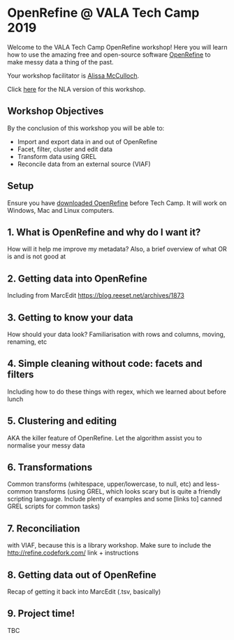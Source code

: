 # OpenRefine @ VALA Tech Camp 2019
Welcome to the VALA Tech Camp OpenRefine workshop! Here you will learn how to use the amazing free and open-source software [OpenRefine](http://openrefine.org/) to make messy data a thing of the past. 

Your workshop facilitator is [Alissa McCulloch](https://twitter.com/lissertations).

Click [here](/div1.md) for the NLA version of this workshop.

## Workshop Objectives
By the conclusion of this workshop you will be able to:

* Import and export data in and out of OpenRefine
* Facet, filter, cluster and edit data
* Transform data using GREL
* Reconcile data from an external source (VIAF)

## Setup
Ensure you have [downloaded OpenRefine](http://openrefine.org/download) before Tech Camp. It will work on Windows, Mac and Linux computers.

## 1. What is OpenRefine and why do I want it?
How will it help me improve my metadata? Also, a brief overview of what OR is and is not good at

## 2. Getting data into OpenRefine
Including from MarcEdit https://blog.reeset.net/archives/1873

## 3. Getting to know your data
How should your data look? Familiarisation with rows and columns, moving, renaming, etc

## 4. Simple cleaning without code: facets and filters
Including how to do these things with regex, which we learned about before lunch

## 5. Clustering and editing
AKA the killer feature of OpenRefine. Let the algorithm assist you to normalise your messy data

## 6. Transformations
Common transforms (whitespace, upper/lowercase, to null, etc) and less-common transforms (using GREL, which looks scary but is quite a friendly scripting language. Include plenty of examples and some \[links to\] canned GREL scripts for common tasks)

## 7. Reconciliation
with VIAF, because this is a library workshop. Make sure to include the http://refine.codefork.com/ link + instructions

## 8. Getting data out of OpenRefine
Recap of getting it back into MarcEdit (.tsv, basically)

## 9. Project time!
TBC

